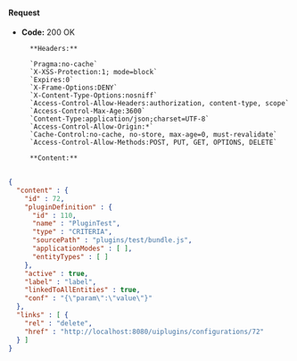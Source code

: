 #### Request

* **Code:** 200 OK

        **Headers:**

        `Pragma:no-cache`
        `X-XSS-Protection:1; mode=block`
        `Expires:0`
        `X-Frame-Options:DENY`
        `X-Content-Type-Options:nosniff`
        `Access-Control-Allow-Headers:authorization, content-type, scope`
        `Access-Control-Max-Age:3600`
        `Content-Type:application/json;charset=UTF-8`
        `Access-Control-Allow-Origin:*`
        `Cache-Control:no-cache, no-store, max-age=0, must-revalidate`
        `Access-Control-Allow-Methods:POST, PUT, GET, OPTIONS, DELETE`

        **Content:**

```json
    
{
  "content" : {
    "id" : 72,
    "pluginDefinition" : {
      "id" : 110,
      "name" : "PluginTest",
      "type" : "CRITERIA",
      "sourcePath" : "plugins/test/bundle.js",
      "applicationModes" : [ ],
      "entityTypes" : [ ]
    },
    "active" : true,
    "label" : "label",
    "linkedToAllEntities" : true,
    "conf" : "{\"param\":\"value\"}"
  },
  "links" : [ {
    "rel" : "delete",
    "href" : "http://localhost:8080/uiplugins/configurations/72"
  } ]
}
```
